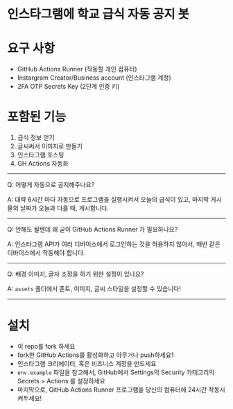 # 인스타그램에 학교 급식 자동 공지 봇

# 요구 사항
- GitHub Actions Runner (작동할 개인 컴퓨터)
- Instargram Creator/Business account (인스타그램 계정)
- 2FA OTP Secrets Key (2단계 인증 키)

# 포함된 기능
1. 급식 정보 얻기
2. 글씨써서 이미지로 만들기
3. 인스타그램 포스팅
4. GH Actions 자동화

---

Q: 어떻게 자동으로 공지해주나요?  

A: 대략 6시간 마다 자동으로 프로그램을 실행시켜서 오늘의 급식이 있고, 마지막 게시물의 날짜가 오늘과 다를 때, 게시합니다. 

---

Q: 안해도 될텐데 왜 굳이 GitHub Actions Runner 가 필요하나요?  


A: 인스타그램 API가 여러 디바이스에서 로그인하는 것을 허용하지 않아서, 매번 같은 디바이스에서 작동해야 합니다.

--- 
Q: 배경 이미지, 글자 조정을 하기 위한 설정이 있나요?  


A: `assets` 폴더에서 폰트, 이미지, 글씨 스타일을 설정할 수 있습니다! 

---

# 설치

- 이 repo를 fork 하세요
- fork한 GitHub Actions를 활성화하고 아무거나 push하세요1
- 인스타그램 크리에이터, 혹은 비즈니스 계정을 만드세요
- `env.example` 파일을 참고해서, GitHub에서 Settings의 Security 카테고리의 Secrets > Actions 를 설정하세요
- 마지막으로, GitHub Actions Runner 프로그램을 당신의 컴퓨터에 24시간 작동시켜두세요!
